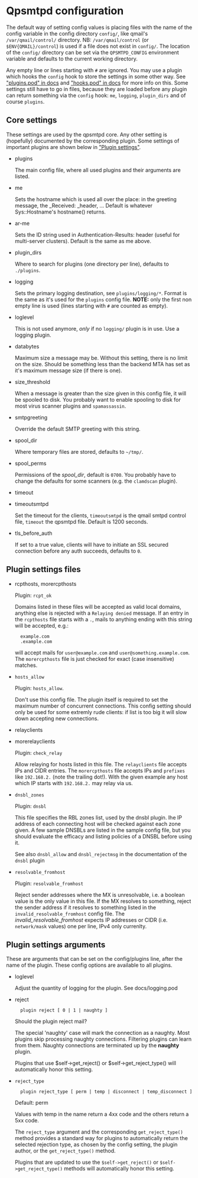 # Qpsmtpd configuration

The default way of setting config values is placing files with the
name of the config variable in the config directory `config/`, like
qmail's `/var/qmail/control/` directory. NB: `/var/qmail/control` (or
`$ENV{QMAIL}/control`) is used if a file does not exist in `config/`.
The location of the `config/` directory can be set via the
`QPSMTPD_CONFIG` environment variable and defaults to the current
working directory.

Any empty line or lines starting with `#` are ignored. You may use a
plugin which hooks the `config` hook to store the settings in some other
way. See ["plugins.pod" in docs](https://metacpan.org/pod/docs#plugins.pod) and ["hooks.pod" in docs](https://metacpan.org/pod/docs#hooks.pod) for more info on this.
Some settings still have to go in files, because they are loaded before
any plugin can return something via the `config` hook: `me`, `logging`,
`plugin_dirs` and of course `plugins`.

## Core settings

These settings are used by the qpsmtpd core. Any other setting is (hopefully)
documented by the corresponding plugin. Some settings of important plugins
are shown below in ["Plugin settings"](#plugin-settings).

- plugins

    The main config file, where all used plugins and their arguments are listed.

- me

    Sets the hostname which is used all over the place: in the greeting message,
    the _Received: _header, ...
    Default is whatever Sys::Hostname's hostname() returns.

- ar-me

    Sets the ID string used in Authentication-Results: header (useful
    for multi-server clusters).
    Default is the same as me above.

- plugin\_dirs

    Where to search for plugins (one directory per line), defaults to `./plugins`.

- logging

    Sets the primary logging destination, see `plugins/logging/*`. Format
    is the same as it's used for the `plugins` config file. __NOTE:__ only
    the first non empty line is used (lines starting with `#` are counted
    as empty).

- loglevel

    This is not used anymore, _only_ if no `logging/` plugin is in use. Use a
    logging plugin.

- databytes

    Maximum size a message may be. Without this setting, there is no limit on the
    size. Should be something less than the backend MTA has set as it's maximum
    message size (if there is one).

- size\_threshold

    When a message is greater than the size given in this config file, it will be
    spooled to disk. You probably want to enable spooling to disk for most virus
    scanner plugins and `spamassassin`.

- smtpgreeting

    Override the default SMTP greeting with this string.

- spool\_dir

    Where temporary files are stored, defaults to `~/tmp/`.

- spool\_perms

    Permissions of the _spool\_dir_, default is `0700`. You probably have to
    change the defaults for some scanners (e.g. the `clamdscan` plugin).

- timeout
- timeoutsmtpd

    Set the timeout for the clients, `timeoutsmtpd` is the qmail smtpd control
    file, `timeout` the qpsmtpd file. Default is 1200 seconds.

- tls\_before\_auth

    If set to a true value, clients will have to initiate an SSL secured
    connection before any auth succeeds, defaults to `0`.

## Plugin settings files

- rcpthosts, morercpthosts

    Plugin: `rcpt_ok`

    Domains listed in these files will be accepted as valid local domains,
    anything else is rejected with a `Relaying denied` message. If an entry
    in the `rcpthosts` file starts with a `.`, mails to anything ending with
    this string will be accepted, e.g.:

        example.com
        .example.com

    will accept mails for `user@example.com` and `user@something.example.com`.
    The `morercpthosts` file is just checked for exact (case insensitive)
    matches.

- `hosts_allow`

    Plugin: `hosts_allow`.

    Don't use this config file. The plugin itself is required to set the
    maximum number of concurrent connections. This config setting should
    only be used for some extremly rude clients: if list is too big it will
    slow down accepting new connections.

- relayclients
- morerelayclients

    Plugin: `check_relay`

    Allow relaying for hosts listed in this file. The `relayclients` file accepts
    IPs and CIDR entries. The `morercpthosts` file accepts IPs and `prefixes`
    like `192.168.2.` (note the trailing dot!). With the given example any host
    which IP starts with `192.168.2.` may relay via us.

- `dnsbl_zones`

    Plugin: `dnsbl`

    This file specifies the RBL zones list, used by the dnsbl plugin. Ihe IP
    address of each connecting host will be checked against each zone given.
    A few sample DNSBLs are listed in the sample config file, but you should
    evaluate the efficacy and listing policies of a DNSBL before using it.

    See also `dnsbl_allow` and `dnsbl_rejectmsg` in the documentation of the
    `dnsbl` plugin

- `resolvable_fromhost`

    Plugin: `resolvable_fromhost`

    Reject sender addresses where the MX is unresolvable, i.e. a boolean value
    is the only value in this file. If the MX resolves to something, reject the
    sender address if it resolves to something listed in the
    `invalid_resolvable_fromhost` config file. The _invalid\_resolvable\_fromhost_
    expects IP addresses or CIDR (i.e. `network/mask` values) one per line, IPv4
    only currenlty.

## Plugin settings arguments

These are arguments that can be set on the config/plugins line, after the name
of the plugin. These config options are available to all plugins.

- loglevel

    Adjust the quantity of logging for the plugin. See docs/logging.pod

- reject

        plugin reject [ 0 | 1 | naughty ]

    Should the plugin reject mail?

    The special 'naughty' case will mark the connection as a naughty. Most plugins
    skip processing naughty connections. Filtering plugins can learn from them.
    Naughty connections are terminated up by the __naughty__ plugin.

    Plugins that use $self->get\_reject() or $self->get\_reject\_type() will
    automatically honor this setting.

- `reject_type`

        plugin reject_type [ perm | temp | disconnect | temp_disconnect ]

    Default: perm

    Values with temp in the name return a 4xx code and the others return a 5xx
    code.

    The `reject_type` argument and the corresponding `get_reject_type()` method
    provides a standard way for plugins to automatically return the selected
    rejection type, as chosen by the config setting, the plugin author, or the
    `get_reject_type()` method.

    Plugins that are updated to use the `$self->get_reject()` or
    `$self->get_reject_type()` methods will automatically honor this setting.
